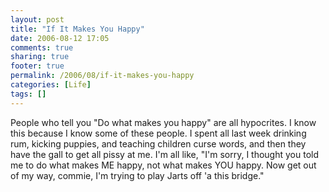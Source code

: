 ```yaml
---
layout: post
title: "If It Makes You Happy"
date: 2006-08-12 17:05
comments: true
sharing: true
footer: true
permalink: /2006/08/if-it-makes-you-happy
categories: [Life]
tags: []
---
```

People who tell you "Do what makes you happy" are all hypocrites.  I know this because I know some of these people.  I spent all last week drinking rum, kicking puppies, and teaching children curse words, and then they have the gall to get all pissy at me.  I'm all like, "I'm sorry, I thought you told me to do what makes ME happy, not what makes YOU happy.  Now get out of my way, commie, I'm trying to play Jarts off 'a this bridge."
